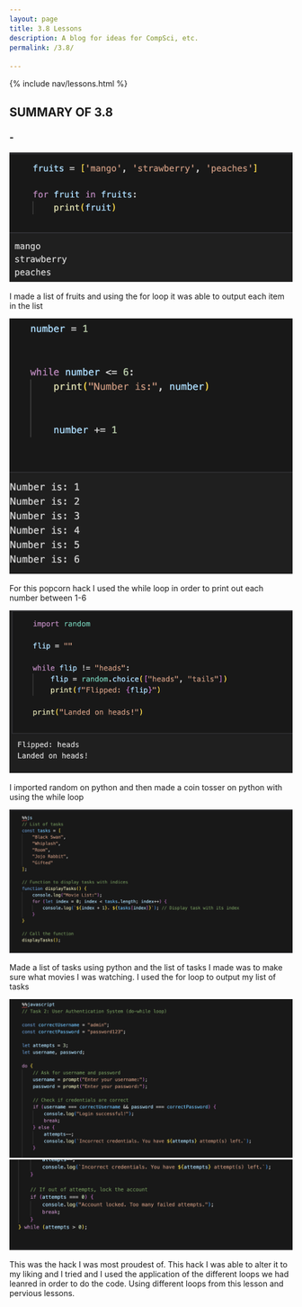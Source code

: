```yaml
---
layout: page
title: 3.8 Lessons
description: A blog for ideas for CompSci, etc.
permalink: /3.8/

---
```


{% include nav/lessons.html %}

## SUMMARY OF 3.8 ##

### - 

![alt text](image-39.png)

 I made a list of fruits and using the for loop it was able to output each item in the list

![alt text](image-40.png)

 For this popcorn hack I used the while loop in order to print out each number between 1-6

![alt text](image-41.png)
 
 I imported random on python and then made a coin tosser on python with using the while loop 

![alt text](image-42.png)

 Made a list of tasks using python and the list of tasks I made was to make sure what movies I was watching. I used the for loop to output my list of tasks 

![alt text](image-43.png)
![alt text](image-44.png)

 This was the hack I was most proudest of. This hack I was able to alter it to my liking and  I tried and I used the application of the different loops we had leanred in order to do the code. Using different loops from this lesson and pervious lessons. 


